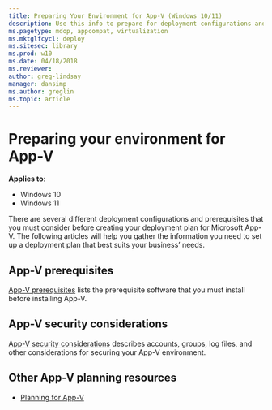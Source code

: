 ```yaml
---
title: Preparing Your Environment for App-V (Windows 10/11)
description: Use this info to prepare for deployment configurations and prerequisites for Microsoft Application Virtualization (App-V).
ms.pagetype: mdop, appcompat, virtualization
ms.mktglfcycl: deploy
ms.sitesec: library
ms.prod: w10
ms.date: 04/18/2018
ms.reviewer: 
author: greg-lindsay
manager: dansimp
ms.author: greglin
ms.topic: article
---
```

# Preparing your environment for App-V

**Applies to**:

- Windows 10
- Windows 11

There are several different deployment configurations and prerequisites that you must consider before creating your deployment plan for Microsoft App-V. The following articles will help you gather the information you need to set up a deployment plan that best suits your business’ needs.

## App-V prerequisites

[App-V prerequisites](appv-prerequisites.md) lists the prerequisite software that you must install before installing App-V.

## App-V security considerations

[App-V security considerations](appv-security-considerations.md) describes accounts, groups, log files, and other considerations for securing your App-V environment.

## Other App-V planning resources

* [Planning for App-V](appv-planning-for-appv.md)
